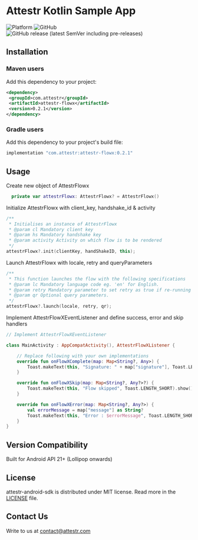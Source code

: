 # Attestr Kotlin Sample App

![Platform](https://img.shields.io/badge/kotlin-%230095D5.svg?style=for-the-badge&logo=kotlin&logoColor=white)
![GitHub](https://img.shields.io/github/license/attestr/kotlin-sample-app)
![GitHub release (latest SemVer including pre-releases)](https://img.shields.io/github/v/release/attestr/kotlin-sample-app?include_prereleases)

## Installation

### Maven users

Add this dependency to your project:

```xml
<dependency>
 <groupId>com.attestr</groupId>
 <artifactId>attestr-flowx</artifactId>
 <version>0.2.1</version>
</dependency>
```

### Gradle users

Add this dependency to your project's build file:

```groovy
implementation "com.attestr:attestr-flowx:0.2.1"
```

## Usage

Create new object of AttestrFlowx

```kotlin
  private var attestrFlowx: AttestrFlowx? = AttestrFlowx()
```

Initialize AttestrFlowx with client_key, handshake_id & activity

```kotlin
/**
 * Initialises an instance of AttestrFlowx
 * @param cl Mandatory client key
 * @param hs Mandatory handshake key
 * @param activity Activity on which flow is to be rendered
 */
attestrFlowx?.init(clientKey, handShakeID, this);
```

Launch AttestrFlowx with locale, retry and queryParameters

```kotlin
/**
 * This function launches the flow with the following specifications
 * @param lc Mandatory language code eg. 'en' for English.
 * @param retry Mandatory parameter to set retry as true if re-running the flow for a previously used handshake.
 * @param qr Optional query parameters.
 */
attestrFlowx?.launch(locale, retry, qr);
```

Implement AttestrFlowXEventListener and define success, error and skip handlers

```kotlin
// Implement AttestrFlowXEventListener 

class MainActivity : AppCompatActivity(), AttestrFlowXListener {

    // Replace following with your own implementations
    override fun onFlowXComplete(map: Map<String?, Any>) {
        Toast.makeText(this, "Signature: " + map["signature"], Toast.LENGTH_SHORT).show()
    }

    override fun onFlowXSkip(map: Map<String?, Any?>?) {
        Toast.makeText(this, "Flow skipped", Toast.LENGTH_SHORT).show()
    }

    override fun onFlowXError(map: Map<String?, Any?>) {
        val errorMessage = map["message"] as String?
        Toast.makeText(this, "Error : $errorMessage", Toast.LENGTH_SHORT).show()
    }
}
```

## Version Compatibility
Built for Android API 21+ (Lollipop onwards)
 
## License
attestr-android-sdk is distributed under MIT license. Read more in the [LICENSE](LICENSE) file.

## Contact Us
Write to us at [contact@attestr.com](mailto:contact@attestr.com)
